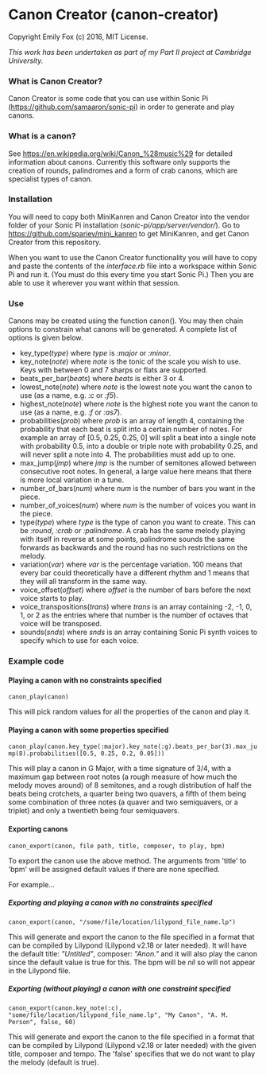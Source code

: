 # Canon Creator (canon-creator)
Copyright Emily Fox (c) 2016, MIT License.

*This work has been undertaken as part of my Part II project at Cambridge University.*

### What is Canon Creator?
Canon Creator is some code that you can use within Sonic Pi (https://github.com/samaaron/sonic-pi) in order to generate and play canons.

### What is a canon?
See https://en.wikipedia.org/wiki/Canon_%28music%29 for detailed information about canons. Currently this software only supports the creation of rounds, palindromes and a form of crab canons, which are specialist types of canon.

### Installation

You will need to copy both MiniKanren and Canon Creator into the vendor folder of your Sonic Pi installation (*sonic-pi/app/server/vendor/*). Go to https://github.com/spariev/mini_kanren to get MiniKanren, and get Canon Creator from this repository.

When you want to use the Canon Creator functionality you will have to copy and paste the contents of the *interface.rb* file into a workspace within Sonic Pi and run it. (You must do this every time you start Sonic Pi.) Then you are able to use it wherever you want within that session.

### Use
Canons may be created using the function canon(). You may then chain options to constrain what canons will be generated. A complete list of options is given below.

* key_type(*type*) where *type* is *:major* or *:minor*.
* key_note(*note*) where *note* is the tonic of the scale you wish to use. Keys with between 0 and 7 sharps or flats are supported.
* beats_per_bar(*beats*) where *beats* is either 3 or 4.
* lowest_note(*note*) where *note* is the lowest note you want the canon to use (as a name, e.g. *:c* or *:f5*).
* highest_note(*note*) where *note* is the highest note you want the canon to use (as a name, e.g. *:f* or *:as7*).
* probabilities(*prob*) where *prob* is an array of length 4, containing the probability that each beat is split into a certain number of notes. For example an array of [0.5, 0.25, 0.25, 0] will split a beat into a single note with probability 0.5, into a double or triple note with probability 0.25, and will never split a note into 4. The probabilities must add up to one.
* max_jump(*jmp*) where *jmp* is the number of semitones allowed between consecutive root notes. In general, a large value here means that there is more local variation in a tune.
* number_of_bars(*num*) where *num* is the number of bars you want in the piece.
* number_of_voices(*num*) where *num* is the number of voices you want in the piece.
* type(*type*) where *type* is the type of canon you want to create. This can be *:round*, *:crab* or *:palindrome*. A crab has the same melody playing with itself in reverse at some points, palindrome sounds the same forwards as backwards and the round has no such restrictions on the melody.
* variation(*var*) where *var* is the percentage variation. 100 means that every bar could theoretically have a different rhythm and 1 means that they will all transform in the same way.
* voice_offset(*offset*) where *offset* is the number of bars before the next voice starts to play.
* voice_transpositions(*trans*) where *trans* is an array containing -2, -1, 0, 1, or 2 as the entries where that number is the number of octaves that voice will be transposed.
* sounds(*snds*) where *snds* is an array containing Sonic Pi synth voices to specify which to use for each voice.


### Example code

#### Playing a canon with no constraints specified

``canon_play(canon)``

This will pick random values for all the properties of the canon and play it.

#### Playing a canon with some properties specified

``canon_play(canon.key_type(:major).key_note(:g).beats_per_bar(3).max_jump(8).probabilities([0.5, 0.25, 0.2, 0.05]))``

This will play a canon in G Major, with a time signature of 3/4, with a maximum gap between root notes (a rough measure of how much the melody moves around) of 8 semitones, and a rough distribution of half the beats being crotchets, a quarter being two quavers, a fifth of them being some combination of three notes (a quaver and two semiquavers, or a triplet) and only a twentieth being four semiquavers.

#### Exporting canons

``canon_export(canon, file path, title, composer, to play, bpm)``

To export the canon use the above method. The arguments from 'title' to 'bpm' will be assigned default values if there are none specified.

For example...

##### Exporting and playing a canon with no constraints specified

``canon_export(canon, "/some/file/location/lilypond_file_name.lp")``

This will generate and export the canon to the file specified in a format that can be compiled by Lilypond (Lilypond v2.18 or later needed). It will have the default title: *"Untitled"*, composer: *"Anon."* and it will also play the canon since the default value is true for this. The bpm will be *nil* so will not appear in the Lilypond file.

##### Exporting (without playing) a canon with one constraint specified

``canon_export(canon.key_note(:c), "some/file/location/lilypond_file_name.lp", "My Canon", "A. M. Person", false, 60)``

This will generate and export the canon to the file specified in a format that can be compiled by Lilypond (Lilypond v2.18 or later needed) with the given title, composer and tempo. The 'false' specifies that we do not want to play the melody (default is true).

